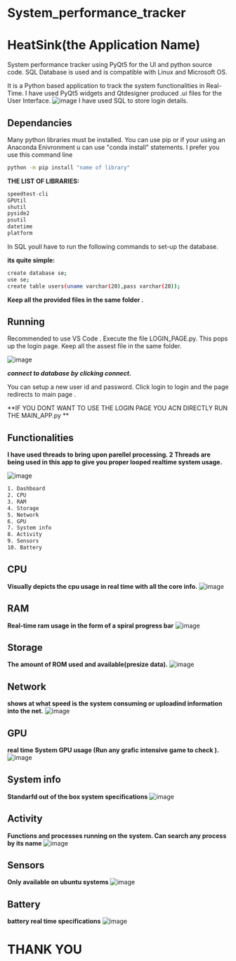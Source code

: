 # System_performance_tracker
# HeatSink(the Application Name)
System performance tracker using PyQt5 for the UI and python source code. SQL Database is used and is compatible with Linux and Microsoft OS.

It is a Python based application to track the system functionalities in Real-Time.
I have used PyQt5 widgets and Qtdesigner produced .ui files for the User Interface. 
![image](https://user-images.githubusercontent.com/89335295/210090582-3357db62-4f5f-4c04-973d-bbf1d5ec0795.png)
I have used SQL to store login details.
## Dependancies
Many python libraries must be installed.
You can use pip or if your using an Anaconda Enivronment u can use "conda install" statements.
I prefer you use this command line 
```bash
python -m pip install "name of library"
```
**THE LIST OF LIBRARIES:**
```python
speedtest-cli
GPUtil
shutil
pyside2
psutil
datetime
platform
```
In SQL youll have to run the following commands to set-up the database.

**its quite simple:**
```bash
create database se;
use se;
create table users(uname varchar(20),pass varchar(20));
```

**Keep all the provided files in the same folder .**

## Running 
Recommended to use VS Code . Execute the file LOGIN_PAGE.py.
This pops up the login page. Keep all the assest file in the same folder.

![image](https://user-images.githubusercontent.com/89335295/210212347-55bd53c8-9335-490e-987f-5cefa4ff8a3c.png)


***connect to database by clicking connect.***

You can setup a new user id and password. Click login to login and the page redirects to main page .

**IF YOU DONT WANT TO USE THE LOGIN PAGE YOU ACN DIRECTLY RUN THE MAIN_APP.py **


## Functionalities 

**I have used threads to bring upon parellel processing. 2 Threads are being used in this app to give you proper looped realtime system usage.**

![image](https://user-images.githubusercontent.com/89335295/210212409-7dc61a06-ed2c-4af4-8a63-68328c68e4fb.png)

```bash
1. Dashboard
2. CPU
3. RAM
4. Storage
5. Network
6. GPU
7. System info
8. Activity
9. Sensors
10. Battery
```
## CPU
**Visually depicts the cpu usage in real time with all the core info.**
![image](https://user-images.githubusercontent.com/89335295/210216350-9d447e41-4e6e-4f3a-a8b7-733523a4bea5.png)

## RAM
**Real-time ram usage in the form of a spiral progress bar**
![image](https://user-images.githubusercontent.com/89335295/210216369-9d704e4d-0932-47e3-ad47-dfb1d582de79.png)

## Storage
**The amount of ROM used and available(presize data).**
![image](https://user-images.githubusercontent.com/89335295/210216388-ab9e4772-3a01-4f3d-a4ac-e1505f6300f4.png)

## Network
**shows at what speed is the system consuming or uploadind information into the net.**
![image](https://user-images.githubusercontent.com/89335295/210216409-5d06d30e-17f5-40d5-a20f-f4d936e15a90.png)

## GPU
**real time System  GPU usage (Run any grafic intensive game to check ).**
![image](https://user-images.githubusercontent.com/89335295/210216428-c23d50a9-711f-417e-a1e9-00f99f9c1ff5.png)

## System info
**Standarfd out of the box system specifications**
![image](https://user-images.githubusercontent.com/89335295/210218244-727a908e-c383-4f4e-b4c0-8ea91129159e.png)

## Activity
**Functions and processes running on the system. Can search any process by its name**
![image](https://user-images.githubusercontent.com/89335295/210218277-6f388f3d-1a5a-4d5c-be64-fc305c3f7f8b.png)


## Sensors
**Only available on ubuntu systems**
![image](https://user-images.githubusercontent.com/89335295/210218298-e955d602-513c-4b21-ac48-73e9b5a504f8.png)

## Battery
**battery real time specifications**
![image](https://user-images.githubusercontent.com/89335295/210218317-1e77c973-720d-4038-845f-a6066d6c5e7d.png)

# THANK YOU

